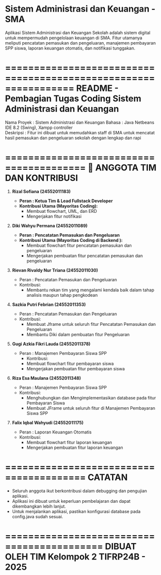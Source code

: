 # Sistem Administrasi dan Keuangan - SMA

Aplikasi Sistem Administrasi dan Keuangan Sekolah adalah sistem digital untuk mempermudah pengelolaan keuangan di SMA. Fitur utamanya meliputi pencatatan pemasukan dan pengeluaran, manajemen pembayaran SPP siswa, laporan keuangan otomatis, dan notifikasi tunggakan.

================================================================
README - Pembagian Tugas Coding Sistem Administrasi dan Keuangan
================================================================

Nama Proyek : Sistem Administrasi dan Keuangan
Bahasa : Java Netbeans IDE 8.2 (Swing), Xampp controller  
 Deskripsi : Fitur ini dibuat untuk memudahkan staff di SMA untuk mencatat hasil pemasukan dan pengeluaran sekolah dengan lengkap dan rapi

========================================
👥 ANGGOTA TIM DAN KONTRIBUSI
========================================

1. **Rizal Sofiana (24552011183)**

   - **Peran : Ketua Tim & Lead Fullstack Developer**
   - **Kontribusi Utama (Mayoritas Coding):**
     - Membuat flowchart, UML, dan ERD
     - Mengerjakan fitur notifikasi

2. **Diki Wahyu Permana (24552011089)**

   - **Peran : Pencatatan Pemasukan dan Pengeluaran**
   - **Kontribusi Utama (Mayoritas Coding di Backend ):**
     - Membuat flowchart fitur pencatatan pemasukan dan pengeluaran
     - Mengerjakan pembuatan fitur pencatatan pemasukan dan pengeluaran

3. **Rievan Rivaldy Nur Triana (24552011030)**

   - Peran : Pencatatan Pemasukan dan Pengeluaran
   - Kontribusi:
     - Membantu rekan tim yang mengalami kendala baik dalam tahap analisis maupun tahap pengkodean

4. **Sazkia Putri Febrian (24552011353)**

   - Peran : Pencatatan Pemasukan dan Pengeluaran
   - Kontribusi:
     - Membuat Jframe untuk seluruh fitur Pencatatan Pemasukan dan Pengeluaran
     - Membantu Diki dalam pembuatan fitur Pengeluaran

5. **Gugi Azkia Fikri Lauda (24552011378)**

   - Peran : Manajemen Pembayaran Siswa SPP
     - Kontribusi:
     - Membuat flowchart fitur pembayaran siswa
     - Mengerjakan pembuatan fitur pembayaran siswa

6. **Riza Esa Maulana (24552011348)**

   - Peran : Manajemen Pembayaran Siswa SPP
   - Kontribusi:
     - Menghubungkan dan Mengimplementasikan database pada fitur
       Pembayaran Siswa
     - Membuat JFrame untuk seluruh fitur di Manajemen Pembayaran Siswa SPP

7. **Falix Iqbal Wahyudi (24552011175)**
   - Peran : Laporan Keuangan Otomatis
   - Kontribusi:
     - Membuat flowchart fitur laporan keuangan
     - Mengerjakan pembuatan fitur laporan keuangan

========================================
CATATAN
========================================

- Seluruh anggota ikut berkontribusi dalam debugging dan pengujian aplikasi.
- Aplikasi ini dibuat untuk keperluan pembelajaran dan dapat dikembangkan lebih lanjut.
- Untuk menjalankan aplikasi, pastikan konfigurasi database pada config.java sudah sesuai.

===========================================
DIBUAT OLEH TIM Kelompok 2 TIFRP24B - 2025
===========================================
